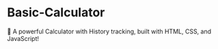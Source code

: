 # Basic-Calculator
🧮 A powerful Calculator with History tracking, built with HTML, CSS, and JavaScript!
